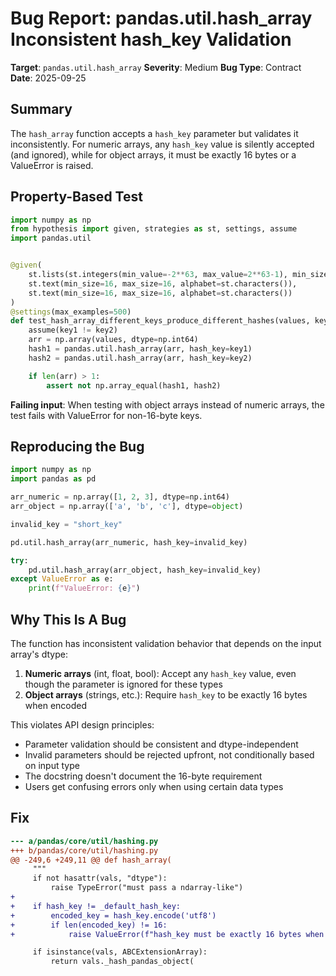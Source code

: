 # Bug Report: pandas.util.hash_array Inconsistent hash_key Validation

**Target**: `pandas.util.hash_array`
**Severity**: Medium
**Bug Type**: Contract
**Date**: 2025-09-25

## Summary

The `hash_array` function accepts a `hash_key` parameter but validates it inconsistently. For numeric arrays, any `hash_key` value is silently accepted (and ignored), while for object arrays, it must be exactly 16 bytes or a ValueError is raised.

## Property-Based Test

```python
import numpy as np
from hypothesis import given, strategies as st, settings, assume
import pandas.util


@given(
    st.lists(st.integers(min_value=-2**63, max_value=2**63-1), min_size=1),
    st.text(min_size=16, max_size=16, alphabet=st.characters()),
    st.text(min_size=16, max_size=16, alphabet=st.characters())
)
@settings(max_examples=500)
def test_hash_array_different_keys_produce_different_hashes(values, key1, key2):
    assume(key1 != key2)
    arr = np.array(values, dtype=np.int64)
    hash1 = pandas.util.hash_array(arr, hash_key=key1)
    hash2 = pandas.util.hash_array(arr, hash_key=key2)

    if len(arr) > 1:
        assert not np.array_equal(hash1, hash2)
```

**Failing input**: When testing with object arrays instead of numeric arrays, the test fails with ValueError for non-16-byte keys.

## Reproducing the Bug

```python
import numpy as np
import pandas as pd

arr_numeric = np.array([1, 2, 3], dtype=np.int64)
arr_object = np.array(['a', 'b', 'c'], dtype=object)

invalid_key = "short_key"

pd.util.hash_array(arr_numeric, hash_key=invalid_key)

try:
    pd.util.hash_array(arr_object, hash_key=invalid_key)
except ValueError as e:
    print(f"ValueError: {e}")
```

## Why This Is A Bug

The function has inconsistent validation behavior that depends on the input array's dtype:

1. **Numeric arrays** (int, float, bool): Accept any `hash_key` value, even though the parameter is ignored for these types
2. **Object arrays** (strings, etc.): Require `hash_key` to be exactly 16 bytes when encoded

This violates API design principles:
- Parameter validation should be consistent and dtype-independent
- Invalid parameters should be rejected upfront, not conditionally based on input type
- The docstring doesn't document the 16-byte requirement
- Users get confusing errors only when using certain data types

## Fix

```diff
--- a/pandas/core/util/hashing.py
+++ b/pandas/core/util/hashing.py
@@ -249,6 +249,11 @@ def hash_array(
     """
     if not hasattr(vals, "dtype"):
         raise TypeError("must pass a ndarray-like")
+
+    if hash_key != _default_hash_key:
+        encoded_key = hash_key.encode('utf8')
+        if len(encoded_key) != 16:
+            raise ValueError(f"hash_key must be exactly 16 bytes when encoded, got {len(encoded_key)} bytes")

     if isinstance(vals, ABCExtensionArray):
         return vals._hash_pandas_object(
